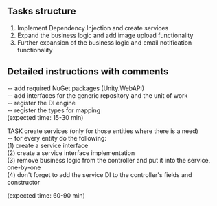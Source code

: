 ## Tasks structure

1) Implement Dependency Injection and create services
2) Expand the business logic and add image upload functionality
3) Further expansion of the business logic and email notification functionality

## Detailed instructions with comments

-- add required NuGet packages (Unity.WebAPI)  
-- add interfaces for the generic repository and the unit of work  
-- register the DI engine  
-- register the types for mapping  
(expected time: 15-30 min)  
  
TASK create services (only for those entities where there is a need)  
-- for every entity do the following:  
(1) create a service interface  
(2) create a service interface implementation  
(3) remove business logic from the controller and put it into the service, one-by-one  
(4) don't forget to add the service DI to the controller's fields and constructor  
  
(expected time: 60-90 min)  

